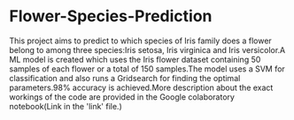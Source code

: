 # Flower-Species-Prediction
This project aims to predict to which species of Iris family does a flower belong to among three species:Iris setosa, Iris virginica and Iris versicolor.A ML model is created which uses the Iris flower dataset containing 50 samples of each flower or a total of 150 samples.The model uses a SVM for classification and also runs a Gridsearch for finding the optimal parameters.98% accuracy is achieved.More description about the exact workings of the code are provided in the Google colaboratory notebook(Link in the 'link' file.)
